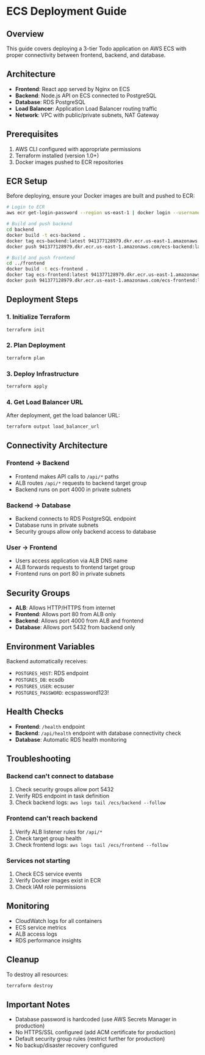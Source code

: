 # ECS Deployment Guide

## Overview
This guide covers deploying a 3-tier Todo application on AWS ECS with proper connectivity between frontend, backend, and database.

## Architecture
- **Frontend**: React app served by Nginx on ECS
- **Backend**: Node.js API on ECS connected to PostgreSQL
- **Database**: RDS PostgreSQL
- **Load Balancer**: Application Load Balancer routing traffic
- **Network**: VPC with public/private subnets, NAT Gateway

## Prerequisites
1. AWS CLI configured with appropriate permissions
2. Terraform installed (version 1.0+)
3. Docker images pushed to ECR repositories

## ECR Setup
Before deploying, ensure your Docker images are built and pushed to ECR:

```bash
# Login to ECR
aws ecr get-login-password --region us-east-1 | docker login --username AWS --password-stdin 941377128979.dkr.ecr.us-east-1.amazonaws.com

# Build and push backend
cd backend
docker build -t ecs-backend .
docker tag ecs-backend:latest 941377128979.dkr.ecr.us-east-1.amazonaws.com/ecs-backend:latest
docker push 941377128979.dkr.ecr.us-east-1.amazonaws.com/ecs-backend:latest

# Build and push frontend
cd ../frontend
docker build -t ecs-frontend .
docker tag ecs-frontend:latest 941377128979.dkr.ecr.us-east-1.amazonaws.com/ecs-frontend:latest
docker push 941377128979.dkr.ecr.us-east-1.amazonaws.com/ecs-frontend:latest
```

## Deployment Steps

### 1. Initialize Terraform
```bash
terraform init
```

### 2. Plan Deployment
```bash
terraform plan
```

### 3. Deploy Infrastructure
```bash
terraform apply
```

### 4. Get Load Balancer URL
After deployment, get the load balancer URL:
```bash
terraform output load_balancer_url
```

## Connectivity Architecture

### Frontend → Backend
- Frontend makes API calls to `/api/*` paths
- ALB routes `/api/*` requests to backend target group
- Backend runs on port 4000 in private subnets

### Backend → Database
- Backend connects to RDS PostgreSQL endpoint
- Database runs in private subnets
- Security groups allow only backend access to database

### User → Frontend
- Users access application via ALB DNS name
- ALB forwards requests to frontend target group
- Frontend runs on port 80 in private subnets

## Security Groups
- **ALB**: Allows HTTP/HTTPS from internet
- **Frontend**: Allows port 80 from ALB only
- **Backend**: Allows port 4000 from ALB and frontend
- **Database**: Allows port 5432 from backend only

## Environment Variables
Backend automatically receives:
- `POSTGRES_HOST`: RDS endpoint
- `POSTGRES_DB`: ecsdb
- `POSTGRES_USER`: ecsuser
- `POSTGRES_PASSWORD`: ecspassword123!

## Health Checks
- **Frontend**: `/health` endpoint
- **Backend**: `/api/health` endpoint with database connectivity check
- **Database**: Automatic RDS health monitoring

## Troubleshooting

### Backend can't connect to database
1. Check security groups allow port 5432
2. Verify RDS endpoint in task definition
3. Check backend logs: `aws logs tail /ecs/backend --follow`

### Frontend can't reach backend
1. Verify ALB listener rules for `/api/*`
2. Check target group health
3. Check frontend logs: `aws logs tail /ecs/frontend --follow`

### Services not starting
1. Check ECS service events
2. Verify Docker images exist in ECR
3. Check IAM role permissions

## Monitoring
- CloudWatch logs for all containers
- ECS service metrics
- ALB access logs
- RDS performance insights

## Cleanup
To destroy all resources:
```bash
terraform destroy
```

## Important Notes
- Database password is hardcoded (use AWS Secrets Manager in production)
- No HTTPS/SSL configured (add ACM certificate for production)
- Default security group rules (restrict further for production)
- No backup/disaster recovery configured